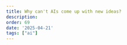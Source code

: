 ```yaml
---
title: Why can't AIs come up with new ideas?
description: 
order: 69
date: '2025-04-21'
tags: ["ai"]
---
```


